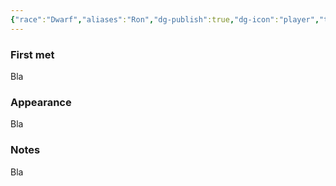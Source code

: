 ```yaml
---
{"race":"Dwarf","aliases":"Ron","dg-publish":true,"dg-icon":"player","tags":["player"],"permalink":"/players/ron-mhuilinn/","dgPassFrontmatter":true,"noteIcon":"player"}
---
```


### First met
Bla
### Appearance
Bla
### Notes
Bla